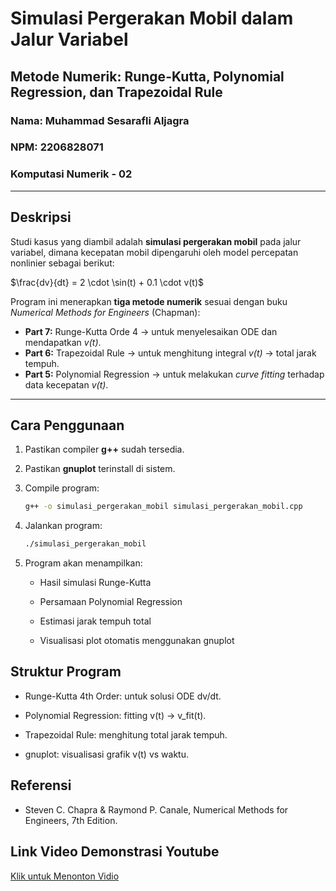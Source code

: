 # Simulasi Pergerakan Mobil dalam Jalur Variabel
## Metode Numerik: Runge-Kutta, Polynomial Regression, dan Trapezoidal Rule

### Nama: Muhammad Sesarafli Aljagra  
### NPM: 2206828071

### Komputasi Numerik - 02

---

## Deskripsi

Studi kasus yang diambil adalah **simulasi pergerakan mobil** pada jalur variabel, dimana kecepatan mobil dipengaruhi oleh model percepatan nonlinier sebagai berikut:

$\frac{dv}{dt} = 2 \cdot \sin(t) + 0.1 \cdot v(t)$

Program ini menerapkan **tiga metode numerik** sesuai dengan buku *Numerical Methods for Engineers* (Chapman):

- **Part 7:** Runge-Kutta Orde 4 → untuk menyelesaikan ODE dan mendapatkan *v(t)*.
- **Part 6:** Trapezoidal Rule → untuk menghitung integral *v(t)* → total jarak tempuh.
- **Part 5:** Polynomial Regression → untuk melakukan *curve fitting* terhadap data kecepatan *v(t)*.

---

## Cara Penggunaan

1. Pastikan compiler **g++** sudah tersedia.
2. Pastikan **gnuplot** terinstall di sistem.
3. Compile program:

    ```bash
    g++ -o simulasi_pergerakan_mobil simulasi_pergerakan_mobil.cpp
    ```
4. Jalankan program:

    ```bash
    ./simulasi_pergerakan_mobil
    ```
5. Program akan menampilkan:

    - Hasil simulasi Runge-Kutta

    - Persamaan Polynomial Regression

    - Estimasi jarak tempuh total

    - Visualisasi plot otomatis menggunakan gnuplot

## Struktur Program
- Runge-Kutta 4th Order: untuk solusi ODE dv/dt.

- Polynomial Regression: fitting v(t) → v_fit(t).

- Trapezoidal Rule: menghitung total jarak tempuh.

- gnuplot: visualisasi grafik v(t) vs waktu.

## Referensi
- Steven C. Chapra & Raymond P. Canale, Numerical Methods for Engineers, 7th Edition.

## Link Video Demonstrasi Youtube
[Klik untuk Menonton Vidio](https://youtu.be/7ehESKATO-4)

